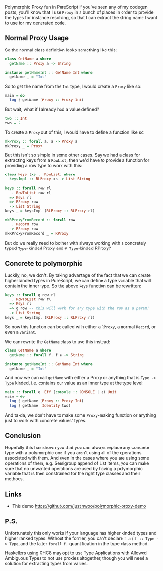 Polymorphic Proxy fun in PureScript
If you've seen any of my codegen posts, you'll know that I use `Proxy` in a bunch of places in order to provide the types for instance resolving, so that I can extract the string name I want to use for my generated code.

## Normal Proxy Usage

So the normal class definition looks something like this:

```hs
class GetName a where
  getName :: Proxy a -> String
  
instance getNameInt :: GetName Int where
  getName _ = "Int"
```

So to get the name from the `Int` type, I would create a `Proxy` like so:

```hs
main = do
  log $ getName (Proxy :: Proxy Int)
```

But wait, what if I already had a value defined?

```hs
two :: Int
two = 2
```

To create a `Proxy` out of this, I would have to define a function like so:

```hs
mkProxy :: forall a. a -> Proxy a
mkProxy _ = Proxy
```

But this isn't so simple in some other cases. Say we had a class for extracting keys from a `RowList`, then we'd have to provide a function for providing a row type to work with this:

```hs
class Keys (xs :: RowList) where
  keysImpl :: RLProxy xs -> List String
  
keys :: forall row rl
   . RowToList row rl
  => Keys rl
  => RProxy row
  -> List String
keys _ = keysImpl (RLProxy :: RLProxy rl)

mkRProxyFromRecord :: forall row
   . Record row
  -> RProxy row
mkRProxyFromRecord _ = RProxy
```

But do we really need to bother with always working with a concretely typed `Type`-kinded Proxy and `# Type`-kinded RProxy?

## Concrete to polymorphic

Luckily, no, we don't. By taking advantage of the fact that we can create higher kinded types in PureScript, we can define a type variable that will contain the inner type. So the above `keys` function can be rewritten:

```hs
keys :: forall g row rl
   . RowToList row rl
  => Keys rl
  => g row -- this will work for any type with the row as a param!
  -> List String
keys _ = keysImpl (RLProxy :: RLProxy rl)
```

So now this function can be called with either a `RProxy`, a normal `Record`, or even a `Variant`.

We can rewrite the `GetName` class to use this instead:

```hs
class GetName a where
  getName :: forall f. f a -> String

instance getNameInt :: GetName Int where
  getName _ = "Int"
```

And now we can call `getName` with either a Proxy or anything that is `Type -> Type` kinded, i.e. contains our value as an inner type at the type level:

```hs
main :: forall e. Eff (console :: CONSOLE | e) Unit
main = do
  log $ getName (Proxy :: Proxy Int)
  log $ getName (Identity two)
```

And ta-da, we don't have to make some `Proxy`-making function or anything just to work with concrete values' types.

## Conclusion

Hopefully this has shown you that you can always replace any concrete type with a polymorphic one if you aren't using all of the operations associated with them. And even in the cases where you are using some operations of them, e.g. Semigroup append of List items, you can make sure that no unwanted operations are used by having a polymorphic variable that is then constrained for the right type classes and their methods.

## Links

* This demo https://github.com/justinwoo/polymorphic-proxy-demo

## P.S.

Unfortunately this only works if your language has higher kinded types and higher ranked types. Without the former, you can't declare `f a` / `f :: Type -> Type`, and the latter `forall f.` quantification in the type class method.

Haskellers using GHC8 may opt to use Type Applications with Allowed Ambiguous Types to not use proxies altogether, though you will need a solution for extracting types from values.
